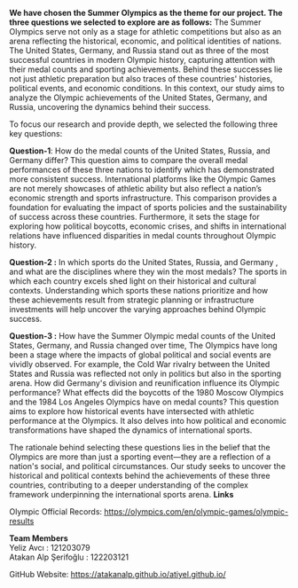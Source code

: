 **We have chosen the Summer Olympics as the theme for our project. The three questions we selected to
explore are as follows:**
The Summer Olympics serve not only as a stage for athletic competitions but also as an arena reflecting the
historical, economic, and political identities of nations. The United States, Germany, and Russia stand out as
three of the most successful countries in modern Olympic history, capturing attention with their medal counts and 
sporting achievements. Behind these successes lie not just athletic preparation but also traces of these countries' histories,
political events, and economic conditions. In this context, our study aims to analyze the Olympic achievements 
of the United States, Germany, and Russia, uncovering the dynamics behind their success.

To focus our research and provide depth, we selected the following three key questions:

**Question-1**: How do the medal counts of the United States, Russia, and Germany differ?
This question aims to compare the overall medal performances of these three nations to identify 
which has demonstrated more consistent success. International platforms like the Olympic Games are 
not merely showcases of athletic ability but also reflect a nation’s economic strength and sports infrastructure.
This comparison provides a foundation for evaluating the impact of sports policies and the sustainability of success 
across these countries. Furthermore, it sets the stage for exploring how political boycotts, economic crises,
and shifts in international relations have influenced disparities in medal counts throughout Olympic history.


**Question-2 :** In which sports do the United States, Russia, and Germany , and what are the disciplines where they win the most medals?
The sports in which each country excels shed light on their historical and cultural contexts. 
Understanding which sports these nations prioritize and how these achievements result from strategic planning or infrastructure investments will help
uncover the varying approaches behind Olympic success.

**Question-3 :** How have the Summer Olympic medal counts of the United States, Germany, and Russia changed over time, 
The Olympics have long been a stage where the impacts of global political and social events are vividly observed. For example, the Cold War rivalry between the United States and Russia was reflected not only in politics but also in the sporting arena. How did Germany's division and reunification influence its Olympic performance? What effects did the boycotts of the 1980 Moscow Olympics and the 1984 Los Angeles Olympics have on medal counts? This question aims to explore how historical events have intersected with athletic performance at the Olympics. It also delves into how political and economic transformations have shaped the dynamics of international sports.


The rationale behind selecting these questions lies in the belief that the Olympics are more than just a sporting event—they are a reflection of a nation's social, and political circumstances. Our study seeks to uncover the historical and political contexts behind the achievements of these three countries, contributing to a deeper understanding of the complex framework underpinning the international sports arena.
**Links**

Olympic Official Records: https://olympics.com/en/olympic-games/olympic-results<br>


**Team Members**<br>
Yeliz Avcı : 121203079<br>
Atakan Alp Şerifoğlu : 122203121<br>

GitHub Website: https://atakanalp.github.io/atiyel.github.io/<br>



